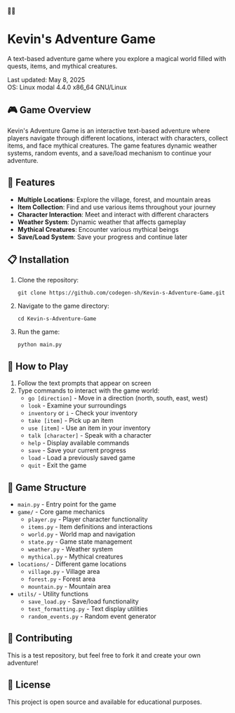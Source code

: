 🌈🌈
# Kevin's Adventure Game

A text-based adventure game where you explore a magical world filled with quests, items, and mythical creatures.

Last updated: May 8, 2025  
OS: Linux modal 4.4.0 x86_64 GNU/Linux

## 🎮 Game Overview

Kevin's Adventure Game is an interactive text-based adventure where players navigate through different locations, interact with characters, collect items, and face mythical creatures. The game features dynamic weather systems, random events, and a save/load mechanism to continue your adventure.

## 🚀 Features

- **Multiple Locations**: Explore the village, forest, and mountain areas
- **Item Collection**: Find and use various items throughout your journey
- **Character Interaction**: Meet and interact with different characters
- **Weather System**: Dynamic weather that affects gameplay
- **Mythical Creatures**: Encounter various mythical beings
- **Save/Load System**: Save your progress and continue later

## 📋 Installation

1. Clone the repository:
   ```
   git clone https://github.com/codegen-sh/Kevin-s-Adventure-Game.git
   ```

2. Navigate to the game directory:
   ```
   cd Kevin-s-Adventure-Game
   ```

3. Run the game:
   ```
   python main.py
   ```

## 🎲 How to Play

1. Follow the text prompts that appear on screen
2. Type commands to interact with the game world:
   - `go [direction]` - Move in a direction (north, south, east, west)
   - `look` - Examine your surroundings
   - `inventory` or `i` - Check your inventory
   - `take [item]` - Pick up an item
   - `use [item]` - Use an item in your inventory
   - `talk [character]` - Speak with a character
   - `help` - Display available commands
   - `save` - Save your current progress
   - `load` - Load a previously saved game
   - `quit` - Exit the game

## 🧩 Game Structure

- `main.py` - Entry point for the game
- `game/` - Core game mechanics
  - `player.py` - Player character functionality
  - `items.py` - Item definitions and interactions
  - `world.py` - World map and navigation
  - `state.py` - Game state management
  - `weather.py` - Weather system
  - `mythical.py` - Mythical creatures
- `locations/` - Different game locations
  - `village.py` - Village area
  - `forest.py` - Forest area
  - `mountain.py` - Mountain area
- `utils/` - Utility functions
  - `save_load.py` - Save/load functionality
  - `text_formatting.py` - Text display utilities
  - `random_events.py` - Random event generator

## 🤝 Contributing

This is a test repository, but feel free to fork it and create your own adventure!

## 📝 License

This project is open source and available for educational purposes.

